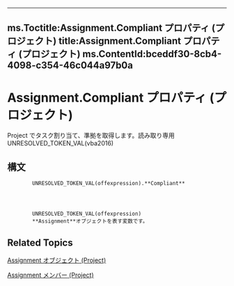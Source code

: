

---
ms.Toctitle:Assignment.Compliant プロパティ (プロジェクト)
title:Assignment.Compliant プロパティ (プロジェクト)
ms.ContentId:bceddf30-8cb4-4098-c354-46c044a97b0a
---
# Assignment.Compliant プロパティ (プロジェクト)




Project でタスク割り当て、準拠を取得します。読み取り専用UNRESOLVED_TOKEN_VAL(vba2016)

## 構文

            UNRESOLVED_TOKEN_VAL(offexpression).**Compliant**




            UNRESOLVED_TOKEN_VAL(offexpression)
            **Assignment**オブジェクトを表す変数です。



## Related Topics

[Assignment オブジェクト (Project)](bfb9a505-7818-0a86-9d4b-f19a0ff465d3.md)

[Assignment メンバー (Project)](2366b352-5092-8ddd-3b7e-8186bad32f86.md)




